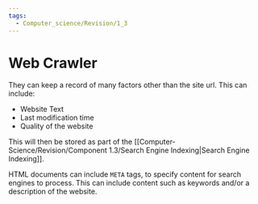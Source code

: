 ```yaml
---
tags:
  - Computer_science/Revision/1_3
---
```

# Web Crawler
They can keep a record of many factors other than the site url.
This can include:
- Website Text
- Last modification time
- Quality of the website

This will then be stored as part of the [[Computer-Science/Revision/Component 1.3/Search Engine Indexing|Search Engine Indexing]].

HTML documents can include `META` tags, to specify content for search engines to process. This can include content such as keywords and/or a description of the website.